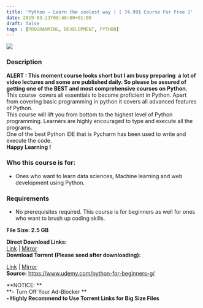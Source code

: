 ```yaml
---
title: 'Python – Learn the coolest way | [ 74.99$ Course For Free ]'
date: 2019-03-23T08:48:00+01:00
draft: false
tags : [PROGRAMMING, DEVELOPMENT, PYTHON]
---
```


[![](https://3.bp.blogspot.com/-1qEGkjn5_Cc/XJXjHaFJogI/AAAAAAAAA-w/oDjQmTwkRIYPHDR7UYGszWK3114Z7wlzgCLcBGAs/s640/Python-Learn-the-coolest-way.jpg)](https://3.bp.blogspot.com/-1qEGkjn5_Cc/XJXjHaFJogI/AAAAAAAAA-w/oDjQmTwkRIYPHDR7UYGszWK3114Z7wlzgCLcBGAs/s1600/Python-Learn-the-coolest-way.jpg)

  

### Description

**ALERT : This moment course looks short but I am busy preparing  a lot of video lectures and some are published daily. So please be assured of getting one of the BEST and most comprehensive courses on Python.**  
This course  covers all essentials to become proficient in Python. Apart from covering basic programming in python it covers all advanced features of Python.  
This course will lift you from bottom to the highest level of Python programming. Learners are highly encouraged to type and execute all the programs.  
One of the best Python IDE that is Pycharm has been used to write and execute the code.  
**Happy Learning !**  

### Who this course is for:

*   Ones who want to learn data sciences, Machine learning and web development using Python.

### Requirements

*   No prerequisites required. This course is for beginners as well for ones who want to brush up coding skills.

**File Size: 2.5 GB**  

**Direct Download Links:**  
[Link](https://pinkhindi.com/Learnthecoolestwaylink1) | [Mirror](https://pinkhindi.com/Learnthecoolestwaylink2)  
**Download Torrent (Please seed after downloading):**  

[Link](https://pinkhindi.com/Learnthecoolestwaytorrent1) | [Mirror](https://pinkhindi.com/Learnthecoolestwaytorrent2)  
**Source:** https://www.udemy.com/python-for-beginners-g/  
  
**NOTICE: **  
**\- Turn Off Your Ad-Blocker **  
**\- Highly Recommend to Use Torrent Links for Big Size Files**